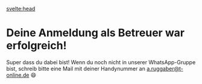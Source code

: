 <svelte:head>
<title>Betreueranmeldung erfolgreich – Zeltlager – FT München Gern e.V.</title>
</svelte:head>

<div class="content">

# Deine Anmeldung als Betreuer war erfolgreich!

Super dass du dabei bist! Wenn du noch nicht in unserer WhatsApp-Gruppe bist, schreib bitte eine Mail mit deiner Handynummer an a.ruggaber@t-online.de 😄

</div>
